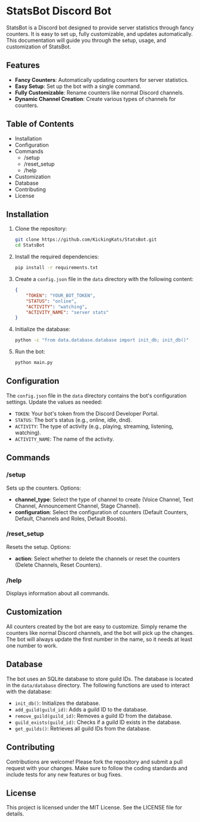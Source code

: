 # StatsBot Discord Bot

StatsBot is a Discord bot designed to provide server statistics through fancy counters. It is easy to set up, fully customizable, and updates automatically. This documentation will guide you through the setup, usage, and customization of StatsBot.

## Features

- **Fancy Counters**: Automatically updating counters for server statistics.
- **Easy Setup**: Set up the bot with a single command.
- **Fully Customizable**: Rename counters like normal Discord channels.
- **Dynamic Channel Creation**: Create various types of channels for counters.

## Table of Contents

- Installation
- Configuration
- Commands
  - /setup
  - /reset_setup
  - /help
- Customization
- Database
- Contributing
- License

## Installation

1. Clone the repository:
    ```sh
    git clone https://github.com/KickingKats/StatsBot.git
    cd StatsBot
    ```

3. Install the required dependencies:
    ```sh
    pip install -r requirements.txt
    ```

4. Create a `config.json` file in the `data` directory with the following content:
    ```json
    {
        "TOKEN": "YOUR_BOT_TOKEN",
        "STATUS": "online",
        "ACTIVITY": "watching",
        "ACTIVITY_NAME": "server stats"
    }
    ```

5. Initialize the database:
    ```sh
    python -c "from data.database.database import init_db; init_db()"
    ```

6. Run the bot:
    ```sh
    python main.py
    ```

## Configuration

The `config.json` file in the `data` directory contains the bot's configuration settings. Update the values as needed:

- `TOKEN`: Your bot's token from the Discord Developer Portal.
- `STATUS`: The bot's status (e.g., online, idle, dnd).
- `ACTIVITY`: The type of activity (e.g., playing, streaming, listening, watching).
- `ACTIVITY_NAME`: The name of the activity.

## Commands

### /setup

Sets up the counters. Options:

- **channel_type**: Select the type of channel to create (Voice Channel, Text Channel, Announcement Channel, Stage Channel).
- **configuration**: Select the configuration of counters (Default Counters, Default, Channels and Roles, Default Boosts).

### /reset_setup

Resets the setup. Options:

- **action**: Select whether to delete the channels or reset the counters (Delete Channels, Reset Counters).

### /help

Displays information about all commands.

## Customization

All counters created by the bot are easy to customize. Simply rename the counters like normal Discord channels, and the bot will pick up the changes. The bot will always update the first number in the name, so it needs at least one number to work.

## Database

The bot uses an SQLite database to store guild IDs. The database is located in the `data/database` directory. The following functions are used to interact with the database:

- `init_db()`: Initializes the database.
- `add_guild(guild_id)`: Adds a guild ID to the database.
- `remove_guild(guild_id)`: Removes a guild ID from the database.
- `guild_exists(guild_id)`: Checks if a guild ID exists in the database.
- `get_guilds()`: Retrieves all guild IDs from the database.

## Contributing

Contributions are welcome! Please fork the repository and submit a pull request with your changes. Make sure to follow the coding standards and include tests for any new features or bug fixes.

## License

This project is licensed under the MIT License. See the LICENSE file for details.
